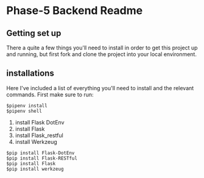 # Phase-5 Backend Readme
## Getting set up
There a quite a few things you'll need to install in order to get this project up and running, but first fork and clone the project into your local environment. 

## installations
Here I've included a list of everything you'll need to install and the relevant commands. First make sure to run:
```console
$pipenv install
$pipenv shell
```
1. install Flask DotEnv
2. install Flask
3. install Flask_restful
4. install Werkzeug
```console
$pip install Flask-DotEnv
$pip install Flask-RESTful
$pip install Flask
$pip install werkzeug
```

